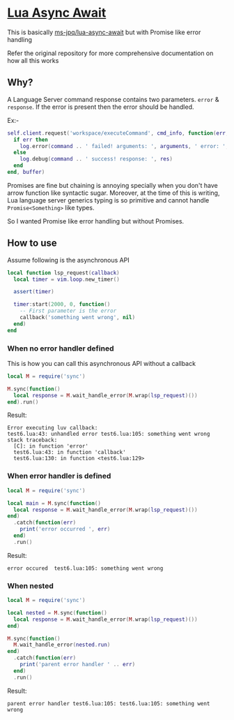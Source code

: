 # [Lua Async Await](https://github.com/nvim-java/lua-async-await)

This is basically [ms-jpq/lua-async-await](https://github.com/ms-jpq/lua-async-await) but with Promise like error handling

Refer the original repository for more comprehensive documentation on how all this works

## Why?

A Language Server command response contains two parameters. `error` & `response`. If the error is present
then the error should be handled.

Ex:-

```lua
self.client.request('workspace/executeCommand', cmd_info, function(err, res)
  if err then
    log.error(command .. ' failed! arguments: ', arguments, ' error: ', err)
  else
    log.debug(command .. ' success! response: ', res)
  end
end, buffer)
```

Promises are fine but chaining is annoying specially when you don't have arrow function like
syntactic sugar. Moreover, at the time of this is writing, Lua language server generics typing
is so primitive and cannot handle `Promise<Something>` like types.

So I wanted Promise like error handling but without Promises.

## How to use

Assume following is the asynchronous API

```lua
local function lsp_request(callback)
  local timer = vim.loop.new_timer()

  assert(timer)

  timer:start(2000, 0, function()
    -- First parameter is the error
    callback('something went wrong', nil)
  end)
end
```

### When no error handler defined

This is how you can call this asynchronous API without a callback

```lua
local M = require('sync')

M.sync(function()
  local response = M.wait_handle_error(M.wrap(lsp_request)())
end).run()
```

Result:

```
Error executing luv callback:
test6.lua:43: unhandled error test6.lua:105: something went wrong
stack traceback:
  [C]: in function 'error'
  test6.lua:43: in function 'callback'
  test6.lua:130: in function <test6.lua:129>
```

### When error handler is defined

```lua
local M = require('sync')

local main = M.sync(function()
  local response = M.wait_handle_error(M.wrap(lsp_request)())
end)
  .catch(function(err)
    print('error occurred ', err)
  end)
  .run()
```

Result:

```
error occured  test6.lua:105: something went wrong
```

### When nested

```lua
local M = require('sync')

local nested = M.sync(function()
  local response = M.wait_handle_error(M.wrap(lsp_request)())
end)

M.sync(function()
  M.wait_handle_error(nested.run)
end)
  .catch(function(err)
    print('parent error handler ' .. err)
  end)
  .run()
```

Result:

```
parent error handler test6.lua:105: test6.lua:105: something went wrong
```
